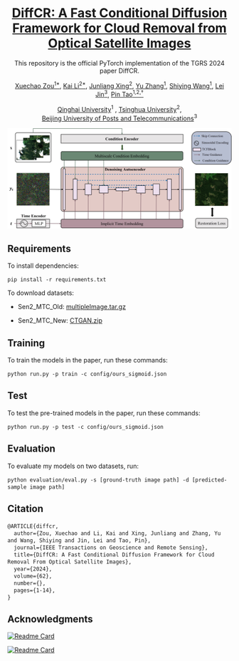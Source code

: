 <p align="center">
<h1 align="center"><a href="https://ieeexplore.ieee.org/document/10436560">DiffCR: A Fast Conditional Diffusion Framework for Cloud Removal from Optical Satellite Images</a></h1>
<p align="center">This repository is the official PyTorch implementation of the TGRS 2024 paper DiffCR.
</p>
</p>
<p align="center">
    <a href="https://scholar.google.com/citations?user=po1KXtwAAAAJ&hl=en">Xuechao Zou<sup>1*</sup></a>,
    <a href="https://cslikai.cn/">Kai Li<sup>2*</sup></a>, 
    <a href="https://www.cs.tsinghua.edu.cn/info/1116/5088.htm">Junliang Xing<sup>2</sup></a>,
    <a href="https://jiangchulang.blog.csdn.net/">Yu Zhang<sup>1</sup></a>,
    <a href="https://cs.qhu.edu.cn/jxgz/jxysz/szgk/50127.htm">Shiying Wang<sup>1</sup></a>,
    <a href="https://teacher.bupt.edu.cn/jinlei1/zh_CN/index/260463/list/">Lei Jin<sup>3</sup></a>,
    <a href="https://www.cs.tsinghua.edu.cn/info/1117/3542.htm">Pin Tao<sup>1,2,†</sup></a>
</p>

<p align="center">
    <a href="https://www.qhu.edu.cn/">Qinghai University</a><sup>1</sup>
    ,
    <a href="https://www.tsinghua.edu.cn/">Tsinghua University</a><sup>2</sup>,
    <br><a href="http://www.bupt.edu.cn/">Beijing University of Posts and Telecommunications</a><sup>3</sup>
</p>
<!-- <p align="center">
    <a href="https://arxiv.org/abs/2303.16565">Paper Preprint </a>
    |
    <a href="https://xavierjiezou.github.io/PMAA">Project Page</a>
</p> -->

<p align="center">
<!-- Optional: include a graphic explaining your approach/main result, bibtex entry, link to demos, blog posts and tutorials -->

![DiffCR](image/README/diffcr.jpg)

<!-- ![transformer+lim](image/README/transformer+lim.jpg) -->
</p>

<!-- ## News

- [2023/07/30] Code release.
- [2023/07/16] PMAA got accepted by ECAI 2023.
- [2023/03/29] PMAA is on arXiv now. -->

## Requirements

To install dependencies:

```setup
pip install -r requirements.txt
```

<!-- >📋  Describe how to set up the environment, e.g. pip/conda/docker commands, download datasets, etc... -->

To download datasets:

- Sen2_MTC_Old: [multipleImage.tar.gz](https://doi.org/10.7910/DVN/BSETKZ)

- Sen2_MTC_New: [CTGAN.zip](https://drive.google.com/file/d/1-hDX9ezWZI2OtiaGbE8RrKJkN1X-ZO1P/view?usp=share_link)

## Training

To train the models in the paper, run these commands:

```train
python run.py -p train -c config/ours_sigmoid.json
```

<!-- >📋  Describe how to train the models, with example commands on how to train the models in your paper, including the full training procedure and appropriate hyperparameters. -->

## Test

To test the pre-trained models in the paper, run these commands:

```test
python run.py -p test -c config/ours_sigmoid.json
```

## Evaluation

To evaluate my models on two datasets, run:

```eval
python evaluation/eval.py -s [ground-truth image path] -d [predicted-sample image path]
```

<!-- >📋  Describe how to evaluate the trained models on benchmarks reported in the paper, give commands that produce the results (section below). -->

<!-- ## Pre-trained Models

You can download pretrained models here:

- Our awesome model trained on Sen2_MTC_Old: [diffcr_old.pth](/pretrained/diffcr_old.pth)
- Our awesome model trained on Sen2_MTC_New: [diffcr_new.pth](/pretrained/diffcr_new.pth) -->

<!-- >📋  Give a link to where/how the pretrained models can be downloaded and how they were trained (if applicable).  Alternatively you can have an additional column in your results table with a link to the models. -->

## Citation 

```
@ARTICLE{diffcr,
  author={Zou, Xuechao and Li, Kai and Xing, Junliang and Zhang, Yu and Wang, Shiying and Jin, Lei and Tao, Pin},
  journal={IEEE Transactions on Geoscience and Remote Sensing}, 
  title={DiffCR: A Fast Conditional Diffusion Framework for Cloud Removal From Optical Satellite Images}, 
  year={2024},
  volume={62},
  number={},
  pages={1-14},
}
```

## Acknowledgments

[![Readme Card](https://github-readme-stats.vercel.app/api/pin/?username=Janspiry&repo=Palette-Image-to-Image-Diffusion-Models)](https://github.com/Janspiry/Palette-Image-to-Image-Diffusion-Models)

[![Readme Card](https://github-readme-stats.vercel.app/api/pin/?username=openai&repo=guided-diffusion)](https://github.com/openai/guided-diffusion)
